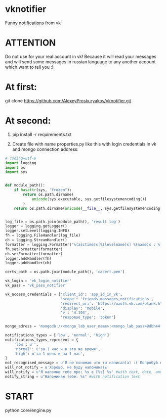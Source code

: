 vknotifier
==========

Funny notifications from vk 

ATTENTION
==========
Do not use for your real account in vk! Because it will read your messages and will send some messages in russian language to any another account which want to tell you :) 

At first:
==========
git clone https://github.com/AlexeyProskuryakov/vknotifier.git

At second: 
==========
1. pip install -r requirements.txt

2. Create file with name 
properties.py like this with login credentials in vk and mongo connection address:

```python
# coding=utf-8
import logging
import os
import sys


def module_path():
    if hasattr(sys, "frozen"):
        return os.path.dirname(
            unicode(sys.executable, sys.getfilesystemencoding())
        )
    return os.path.dirname(unicode(__file__, sys.getfilesystemencoding()))


log_file = os.path.join(module_path(), 'result.log')
logger = logging.getLogger()
logger.setLevel(logging.INFO)
fh = logging.FileHandler(log_file)
ch = logging.StreamHandler()
formatter = logging.Formatter('%(asctime)s[%(levelname)s] %(name)s : %(message)s')
fh.setFormatter(formatter)
ch.setFormatter(formatter)
logger.addHandler(fh)
logger.addHandler(ch)

certs_path = os.path.join(module_path(), 'cacert.pem')

vk_login = 'vk_login_notifier'
vk_pass = 'vk_pass_notifier'

vk_access_credentials = {'client_id': 'app_id_in_vk',
                         'scope': 'friends,messages,notifications',
                         'redirect_uri': 'https://oauth.vk.com/blank.html',
                         'display': 'mobile',
                         'v': '4.104',
                         'response_type': 'token'}

mongo_adress = 'mongodb://<mongo_lab_user_name>:<mongo_lab_pass>@dbh44.mongolab.com:27447/notifier'

notifications_types = ['low', 'normal', 'high']
notifications_types_represent = {
    'low': u'',
    'normal': u'за 1 час и в это же время',
    'high': u'за 1 день и за 1 час',
}
not_recognised_message = u'Я не понимаю что ты написал(а) :( Попробуй написать по-другому [%s]' #with message text
will_not_notify = u'Хорошо, не буду напоминать'
will_notify = u"Я напомню тебе про: %s в [%s] %s" #with text, date, and notification type
notify_string = u"Напоминаю тебе: %s" #with notification text

```
START
==========
python core/engine.py
